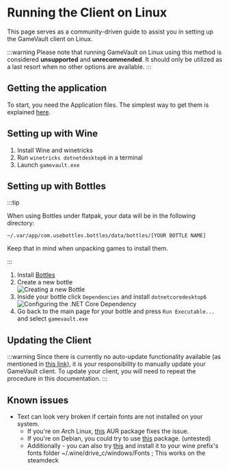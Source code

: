 # Running the Client on Linux

This page serves as a community-driven guide to assist you in setting up the GameVault client on Linux.

:::warning
Please note that running GameVault on Linux using this method is considered **unsupported** and **unrecommended**. It should only be utilized as a last resort when no other options are available.
:::

## Getting the application

To start, you need the Application files. The simplest way to get them is explained [here](../client-docs/setup.md#option-1-obtain-pre-built-artifacts-from-github).

## Setting up with Wine

1. Install Wine and winetricks
2. Run `winetricks dotnetdesktop6` in a terminal
3. Launch `gamevault.exe`

## Setting up with Bottles

:::tip

When using Bottles under flatpak, your data will be in the following directory:

`~/.var/app/com.usebottles.bottles/data/bottles/[YOUR BOTTLE NAME]`

Keep that in mind when unpacking games to install them.

:::

1. Install [Bottles](https://usebottles.com/)
2. Create a new bottle  
   ![Creating a new Bottle](/img/linux/bottles/make_bottle.png)
3. Inside your bottle click `Dependencies` and install `dotnetcoredesktop6`  
   ![Configuring the .NET Core Dependency](/img/linux/bottles/dotnet.png)
4. Go back to the main page for your bottle and press `Run Executable...` and select `gamevault.exe`

## Updating the Client

:::warning
Since there is currently no auto-update functionality available (as mentioned in [this link](../client-docs/updating-client.md#other-sources)), it is your responsibility to manually update your GameVault client. To update your client, you will need to repeat the procedure in this documentation.
:::

## Known issues

- Text can look very broken if certain fonts are not installed on your system.
  - If you're on Arch Linux, [this](https://aur.archlinux.org/packages/ttf-ms-win11-auto) AUR package fixes the issue.
  - If you're on Debian, you could try to use [this](https://packages.debian.org/ttf-mscorefonts-installer) package. (untested)
  - Additionally - you can also try [this](https://archive.org/details/windows-11-21h2-complete-font-collection) and install it to your wine prefix's fonts folder ~/.wine/drive_c/windows/Fonts ; This works on the steamdeck
